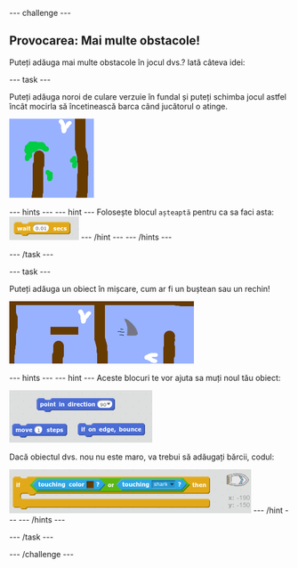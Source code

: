 \--- challenge \---

## Provocarea: Mai multe obstacole!

Puteți adăuga mai multe obstacole în jocul dvs.? Iată câteva idei:

\--- task \---

Puteți adăuga noroi de culare verzuie în fundal și puteți schimba jocul astfel încât mocirla să încetinească barca când jucătorul o atinge.

![captură de ecran](images/boat-algae.png)

\--- hints \--- \--- hint \--- Folosește blocul `așteaptă` pentru ca sa faci asta: ![screenshot](images/boat-slime-blocks.png) \--- /hint \--- \--- /hints \---

\--- /task \---

\--- task \---

Puteți adăuga un obiect în mișcare, cum ar fi un buștean sau un rechin!

![captură de ecran](images/boat-obstacles.png)

\--- hints \--- \--- hint \--- Aceste blocuri te vor ajuta sa muți noul tău obiect:

![captură de ecran](images/boat-moving-blocks.png)

Dacă obiectul dvs. nou nu este maro, va trebui să adăugați bărcii, codul:

![captură de ecran](images/boat-moving-blocks2.png) \--- /hint \--- \--- /hints \---

\--- /task \---

\--- /challenge \---